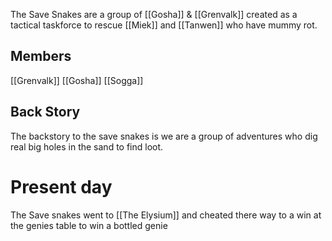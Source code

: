 The Save Snakes are a group of [[Gosha]] & [[Grenvalk]] created as a tactical taskforce to rescue [[Miek]] and [[Tanwen]] who have mummy rot.

## Members
[[Grenvalk]]
[[Gosha]]
[[Sogga]]

## Back Story
The backstory to the save snakes is we are a group of adventures who dig real big holes in the sand to find loot.

# Present day
The Save snakes went to [[The Elysium]] and cheated there way to a win at the genies table to win a bottled genie
